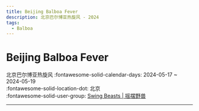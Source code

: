 ```yaml
---
title: Beijing Balboa Fever
description: 北京巴尔博亚热旋风 - 2024
tags:
  - Balboa
---
```


# Beijing Balboa Fever 

北京巴尔博亚热旋风
:fontawesome-solid-calendar-days: 2024-05-17 ~ 2024-05-19  
:fontawesome-solid-location-dot: 北京  
:fontawesome-solid-user-group: [Swing Beasts | 摇摆野兽](https://swing.kids/zh_CN/swing-beasts)  

---
